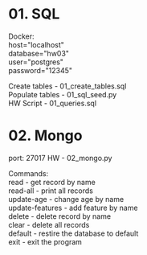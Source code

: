 # 01. SQL
Docker:  
host="localhost"  
database="hw03"  
user="postgres"  
password="12345"  

Create tables - 01_create_tables.sql  
Populate tables - 01_sql_seed.py  
HW Script - 01_queries.sql

# 02. Mongo
port: 27017
HW - 02_mongo.py

Commands:  
read - get record by name  
read-all - print all records  
update-age - change age by name  
update-features - add feature by name  
delete - delete record by name  
clear - delete all records  
default - restire the database to default  
exit - exit the program


